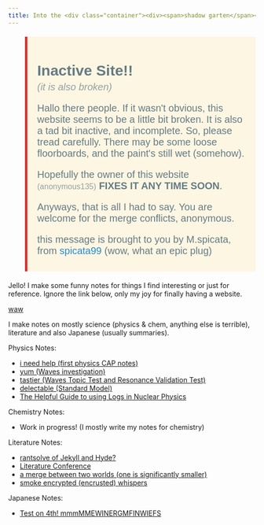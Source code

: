 ```yaml
---
title: Into the <div class="container"><div><span>shadow garten</span><span>shadow garten</span></div></div>
---
```


<blockquote style="background-color: #fdf6e3; max-width: 40em; padding: 0.5em 1em; border-left: 5px solid #dc322f; font-family: sans-serif; color: #657b83; font-size: 20px">
  <h1 style="font-size: 30px; margin-bottom: 0px; text-align: left;">Inactive Site!!</h1>
  <p style="text-align: left; margin-top: 5px; color: #93a1a1;"><em>
    (it is also broken)
    </em></p>
  <p style="text-align: left;">
    Hallo there people. If it wasn't obvious, this website seems to be a little bit broken. It is also a tad bit inactive, and incomplete. So, please tread carefully. There may be some loose floorboards, and the paint's still wet (somehow).
  </p>
  <p style="text-align: left;">
    Hopefully the owner of this website <span style="color: #93a1a1; font-size: 16px;">(anonymous135)</span> <b> FIXES IT ANY TIME SOON</b>.
  </p>
  <p style="text-align: left;">
    Anyways, that is all I had to say. You are welcome for the merge conflicts, anonymous.
  </p>
  <p style="text-align: left;">
    this message is brought to you by M.spicata, from <a href="https://spicata.99000000.xyz" style="color: #268bd2; text-decoration: none;">spicata99</a> (wow, what an epic plug)
  </p>
</blockquote>

Jello! I make some funny notes for things I find interesting or just for reference. Ignore the link below, only my joy for finally having a website.

[waw](screw_right_wings.md)

I make notes on mostly science (physics & chem, anything else is terrible), literature and also Japanese (usually summaries). 

Physics Notes:
- [i need help (first physics CAP notes)](Physics/Linear_Motion_Notes.md)
- [yum (Waves investigation)](Physics/Waves_Evaluation_and_Analysis_Task_Research.md)
- [tastier (Waves Topic Test and Resonance Validation Test)](Physics/Waves_and_Resonance_Notes.md)
- [delectable (Standard Model)](Physics/Standard_Model.md)
- [The Helpful Guide to using Logs in Nuclear Physics](Physics/Helpful_Guide_to_using_Logs_in_Nuclear_Physics)

Chemistry Notes:
- Work in progress! (I mostly write my notes for chemistry)

Literature Notes:
- [rantsolve of Jekyll and Hyde?](Literature/I_hate_psychoanalysis_but_that_and_Jekyll_and_Hyde.md)
- [Literature Conference](Literature/Conference_Day.md)
- [a merge between two worlds \(one is significantly smaller)](Literature/Going_Ham.md)
- [smoke encrypted (encrusted) whispers](Literature/smokeencryptedwhispers.pdf)

Japanese Notes:
- [Test on 4th! mmmMMEWINERGMFINWIEFS](Japanese/Writing_test_summary.md)
